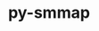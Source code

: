---
title: "py-smmap"
layout: cache
categories: [package, develop]
meta: {"versions": ["5.0.0"], "compilers": ["gcc@=7.3.1"], "oss": ["amzn2"], "platforms": ["linux"], "targets": ["aarch64", "neoverse_n1", "x86_64_v3"], "stacks": ["aws-isc", "aws-isc-aarch64", "root"], "num_specs": 12, "num_specs_by_stack": {"aws-isc-aarch64": 8, "root": 12, "aws-isc": 4}}
spec_details: [{"hash": "vucgztfisiov34gtscrw43xeseioiect", "compiler": "gcc@=7.3.1", "versions": ["5.0.0"], "os": "amzn2", "platform": "linux", "target": "aarch64", "variants": ["build_system=python_pip"], "stacks": ["aws-isc-aarch64", "root"], "size": "-", "tarball": "https://binaries.spack.io/develop/build_cache/linux-amzn2-aarch64/gcc-7.3.1/py-smmap-5.0.0/linux-amzn2-aarch64-gcc-7.3.1-py-smmap-5.0.0-vucgztfisiov34gtscrw43xeseioiect.spack"}, {"hash": "ls46osuy5qekj4hrbghdnpxbzezyyijn", "compiler": "gcc@=7.3.1", "versions": ["5.0.0"], "os": "amzn2", "platform": "linux", "target": "aarch64", "variants": ["build_system=python_pip"], "stacks": ["aws-isc-aarch64", "root"], "size": "-", "tarball": "https://binaries.spack.io/develop/build_cache/linux-amzn2-aarch64/gcc-7.3.1/py-smmap-5.0.0/linux-amzn2-aarch64-gcc-7.3.1-py-smmap-5.0.0-ls46osuy5qekj4hrbghdnpxbzezyyijn.spack"}, {"hash": "vixxn4sqvrrfmddlzj6z4kmzfeh6cip7", "compiler": "gcc@=7.3.1", "versions": ["5.0.0"], "os": "amzn2", "platform": "linux", "target": "aarch64", "variants": ["build_system=python_pip"], "stacks": ["aws-isc-aarch64", "root"], "size": "-", "tarball": "https://binaries.spack.io/develop/build_cache/linux-amzn2-aarch64/gcc-7.3.1/py-smmap-5.0.0/linux-amzn2-aarch64-gcc-7.3.1-py-smmap-5.0.0-vixxn4sqvrrfmddlzj6z4kmzfeh6cip7.spack"}, {"hash": "jkipdxsacsovrinmdzfyx6pk2m2jpgy5", "compiler": "gcc@=7.3.1", "versions": ["5.0.0"], "os": "amzn2", "platform": "linux", "target": "aarch64", "variants": ["build_system=python_pip"], "stacks": ["aws-isc-aarch64", "root"], "size": "-", "tarball": "https://binaries.spack.io/develop/build_cache/linux-amzn2-aarch64/gcc-7.3.1/py-smmap-5.0.0/linux-amzn2-aarch64-gcc-7.3.1-py-smmap-5.0.0-jkipdxsacsovrinmdzfyx6pk2m2jpgy5.spack"}, {"hash": "y42z25tadv3liwpsithmd7ypeahwlmq5", "compiler": "gcc@=7.3.1", "versions": ["5.0.0"], "os": "amzn2", "platform": "linux", "target": "neoverse_n1", "variants": ["build_system=python_pip"], "stacks": ["aws-isc-aarch64", "root"], "size": "-", "tarball": "https://binaries.spack.io/develop/build_cache/linux-amzn2-neoverse_n1/gcc-7.3.1/py-smmap-5.0.0/linux-amzn2-neoverse_n1-gcc-7.3.1-py-smmap-5.0.0-y42z25tadv3liwpsithmd7ypeahwlmq5.spack"}, {"hash": "2i2aw3h3ksquq53afbtknt7akyod3xcw", "compiler": "gcc@=7.3.1", "versions": ["5.0.0"], "os": "amzn2", "platform": "linux", "target": "neoverse_n1", "variants": ["build_system=python_pip"], "stacks": ["aws-isc-aarch64", "root"], "size": "-", "tarball": "https://binaries.spack.io/develop/build_cache/linux-amzn2-neoverse_n1/gcc-7.3.1/py-smmap-5.0.0/linux-amzn2-neoverse_n1-gcc-7.3.1-py-smmap-5.0.0-2i2aw3h3ksquq53afbtknt7akyod3xcw.spack"}, {"hash": "7iaagx62twosb32jyp3ayfwhy32tcbhm", "compiler": "gcc@=7.3.1", "versions": ["5.0.0"], "os": "amzn2", "platform": "linux", "target": "neoverse_n1", "variants": ["build_system=python_pip"], "stacks": ["aws-isc-aarch64", "root"], "size": "-", "tarball": "https://binaries.spack.io/develop/build_cache/linux-amzn2-neoverse_n1/gcc-7.3.1/py-smmap-5.0.0/linux-amzn2-neoverse_n1-gcc-7.3.1-py-smmap-5.0.0-7iaagx62twosb32jyp3ayfwhy32tcbhm.spack"}, {"hash": "n4eo2qv5qdiydhvgnhkmcosrcri7mzfi", "compiler": "gcc@=7.3.1", "versions": ["5.0.0"], "os": "amzn2", "platform": "linux", "target": "neoverse_n1", "variants": ["build_system=python_pip"], "stacks": ["aws-isc-aarch64", "root"], "size": "-", "tarball": "https://binaries.spack.io/develop/build_cache/linux-amzn2-neoverse_n1/gcc-7.3.1/py-smmap-5.0.0/linux-amzn2-neoverse_n1-gcc-7.3.1-py-smmap-5.0.0-n4eo2qv5qdiydhvgnhkmcosrcri7mzfi.spack"}, {"hash": "5uocne2ksrsktnbd7jvlwt7gsq3jxrn4", "compiler": "gcc@=7.3.1", "versions": ["5.0.0"], "os": "amzn2", "platform": "linux", "target": "x86_64_v3", "variants": ["build_system=python_pip"], "stacks": ["aws-isc", "root"], "size": "-", "tarball": "https://binaries.spack.io/develop/build_cache/linux-amzn2-x86_64_v3/gcc-7.3.1/py-smmap-5.0.0/linux-amzn2-x86_64_v3-gcc-7.3.1-py-smmap-5.0.0-5uocne2ksrsktnbd7jvlwt7gsq3jxrn4.spack"}, {"hash": "dqlwh4o5i2mai3pnbdekcqgecpn4wvig", "compiler": "gcc@=7.3.1", "versions": ["5.0.0"], "os": "amzn2", "platform": "linux", "target": "x86_64_v3", "variants": ["build_system=python_pip"], "stacks": ["aws-isc", "root"], "size": "-", "tarball": "https://binaries.spack.io/develop/build_cache/linux-amzn2-x86_64_v3/gcc-7.3.1/py-smmap-5.0.0/linux-amzn2-x86_64_v3-gcc-7.3.1-py-smmap-5.0.0-dqlwh4o5i2mai3pnbdekcqgecpn4wvig.spack"}, {"hash": "2grnghhxucas47tscdgjof6rkfpzs7mk", "compiler": "gcc@=7.3.1", "versions": ["5.0.0"], "os": "amzn2", "platform": "linux", "target": "x86_64_v3", "variants": ["build_system=python_pip"], "stacks": ["aws-isc", "root"], "size": "-", "tarball": "https://binaries.spack.io/develop/build_cache/linux-amzn2-x86_64_v3/gcc-7.3.1/py-smmap-5.0.0/linux-amzn2-x86_64_v3-gcc-7.3.1-py-smmap-5.0.0-2grnghhxucas47tscdgjof6rkfpzs7mk.spack"}, {"hash": "uqvjlavopri64qhmmqrazfisj56ufeyc", "compiler": "gcc@=7.3.1", "versions": ["5.0.0"], "os": "amzn2", "platform": "linux", "target": "x86_64_v3", "variants": ["build_system=python_pip"], "stacks": ["aws-isc", "root"], "size": "-", "tarball": "https://binaries.spack.io/develop/build_cache/linux-amzn2-x86_64_v3/gcc-7.3.1/py-smmap-5.0.0/linux-amzn2-x86_64_v3-gcc-7.3.1-py-smmap-5.0.0-uqvjlavopri64qhmmqrazfisj56ufeyc.spack"}]
---